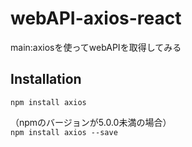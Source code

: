 # webAPI-axios-react
main:axiosを使ってwebAPIを取得してみる  
## Installation  
`npm install axios`  

 （npmのバージョンが5.0.0未満の場合）  
`npm install axios --save`
